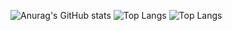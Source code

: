 ![Anurag's GitHub stats](https://github-readme-stats.vercel.app/api?username=anuraghazra&show_icons=true&theme=merko)
![Top Langs](https://github-readme-stats.vercel.app/api/top-langs/?username=JNilsOn&show_icons=true&theme=dark&layout=compact&hide=handlebars)
![Top Langs](https://github-readme-stats.vercel.app/api/top-langs/?username=JNilsOn&show_icons=true&theme=merko&layout=compact&hide=handlebars)
